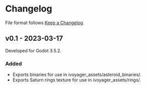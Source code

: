 # Changelog

File format follows [Keep a Changelog](https://keepachangelog.com/en/1.0.0/).

## v0.1 - 2023-03-17

Developed for Godot 3.5.2.

### Added
* Exports binaries for use in ivoyager_assets/asteroid_binaries/.
* Exports Saturn rings texture for use in ivoyager_assets/rings/.

